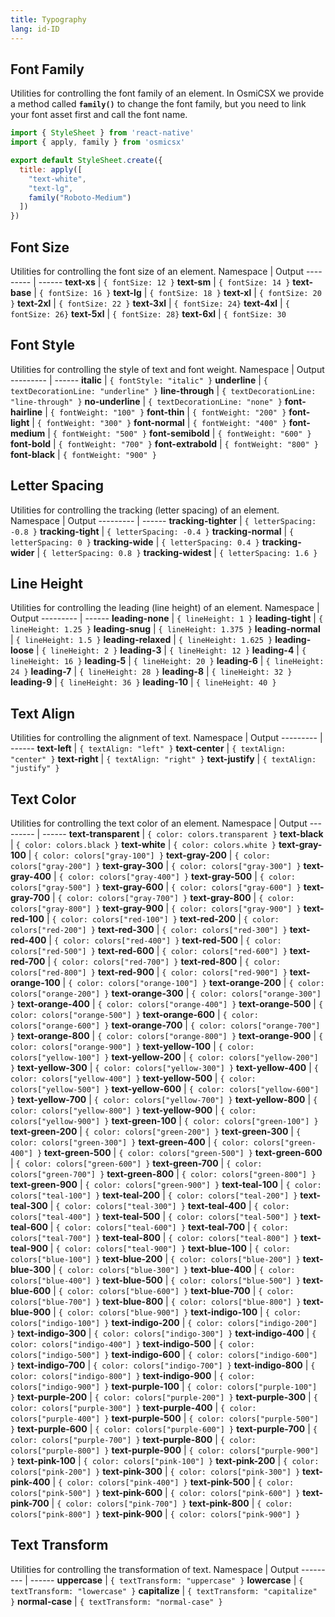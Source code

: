 ```yaml
---
title: Typography
lang: id-ID
---
```

## Font Family
Utilities for controlling the font family of an element. In OsmiCSX we provide a method called **`family()`** to change the font family, but you need to link your font asset first and call the font name.
```jsx harmony
import { StyleSheet } from 'react-native'
import { apply, family } from 'osmicsx'

export default StyleSheet.create({
  title: apply([
    "text-white",
    "text-lg",
    family("Roboto-Medium")
  ])
})
```

## Font Size
Utilities for controlling the font size of an element.
Namespace | Output
--------- | ------
**text-xs** | `{ fontSize: 12 }`
**text-sm** | `{ fontSize: 14 }`
**text-base** | `{ fontSize: 16 }`
**text-lg** | `{ fontSize: 18 }`
**text-xl** | `{ fontSize: 20 }`
**text-2xl** | `{ fontSize: 22 }`
**text-3xl** | `{ fontSize: 24}`
**text-4xl** | `{ fontSize: 26}`
**text-5xl** | `{ fontSize: 28}`
**text-6xl** | `{ fontSize: 30`

## Font Style
Utilities for controlling the style of text and font weight.
Namespace | Output
--------- | ------
**italic** | `{ fontStyle: "italic" }`
**underline** | `{ textDecorationLine: "underline" }`
**line-through** | `{ textDecorationLine: "line-through" }`
**no-underline** | `{ textDecorationLine: "none" }`
**font-hairline** | `{ fontWeight: "100" }`
**font-thin** | `{ fontWeight: "200" }`
**font-light** | `{ fontWeight: "300" }`
**font-normal** | `{ fontWeight: "400" }`
**font-medium** | `{ fontWeight: "500" }`
**font-semibold** | `{ fontWeight: "600" }`
**font-bold** | `{ fontWeight: "700" }`
**font-extrabold** | `{ fontWeight: "800" }`
**font-black** | `{ fontWeight: "900" }`

## Letter Spacing
Utilities for controlling the tracking (letter spacing) of an element.
Namespace | Output
--------- | ------
**tracking-tighter** | `{ letterSpacing: -0.8 }`
**tracking-tight** | `{ letterSpacing: -0.4 }`
**tracking-normal** | `{ letterSpacing: 0 }`
**tracking-wide** | `{ letterSpacing: 0.4 }`
**tracking-wider** | `{ letterSpacing: 0.8 }`
**tracking-widest** | `{ letterSpacing: 1.6 }`

## Line Height
Utilities for controlling the leading (line height) of an element.
Namespace | Output
--------- | ------
**leading-none** | `{ lineHeight: 1 }`
**leading-tight** | `{ lineHeight: 1.25 }`
**leading-snug** | `{ lineHeight: 1.375 }`
**leading-normal** | `{ lineHeight: 1.5 }`
**leading-relaxed** | `{ lineHeight: 1.625 }`
**leading-loose** | `{ lineHeight: 2 }`
**leading-3** | `{ lineHeight: 12 }`
**leading-4** | `{ lineHeight: 16 }`
**leading-5** | `{ lineHeight: 20 }`
**leading-6** | `{ lineHeight: 24 }`
**leading-7** | `{ lineHeight: 28 }`
**leading-8** | `{ lineHeight: 32 }`
**leading-9** | `{ lineHeight: 36 }`
**leading-10** | `{ lineHeight: 40 }`

## Text Align
Utilities for controlling the alignment of text.
Namespace | Output
--------- | ------
**text-left** | `{ textAlign: "left" }`
**text-center** | `{ textAlign: "center" }`
**text-right** | `{ textAlign: "right" }`
**text-justify** | `{ textAlign: "justify" }`

## Text Color
Utilities for controlling the text color of an element.
Namespace | Output
--------- | ------
**text-transparent** | `{ color: colors.transparent }`
**text-black** | `{ color: colors.black }`
**text-white** | `{ color: colors.white }`
**text-gray-100** | `{ color: colors["gray-100"] }`
**text-gray-200** | `{ color: colors["gray-200"] }`
**text-gray-300** | `{ color: colors["gray-300"] }`
**text-gray-400** | `{ color: colors["gray-400"] }`
**text-gray-500** | `{ color: colors["gray-500"] }`
**text-gray-600** | `{ color: colors["gray-600"] }`
**text-gray-700** | `{ color: colors["gray-700"] }`
**text-gray-800** | `{ color: colors["gray-800"] }`
**text-gray-900** | `{ color: colors["gray-900"] }`
**text-red-100** | `{ color: colors["red-100"] }`
**text-red-200** | `{ color: colors["red-200"] }`
**text-red-300** | `{ color: colors["red-300"] }`
**text-red-400** | `{ color: colors["red-400"] }`
**text-red-500** | `{ color: colors["red-500"] }`
**text-red-600** | `{ color: colors["red-600"] }`
**text-red-700** | `{ color: colors["red-700"] }`
**text-red-800** | `{ color: colors["red-800"] }`
**text-red-900** | `{ color: colors["red-900"] }`
**text-orange-100** | `{ color: colors["orange-100"] }`
**text-orange-200** | `{ color: colors["orange-200"] }`
**text-orange-300** | `{ color: colors["orange-300"] }`
**text-orange-400** | `{ color: colors["orange-400"] }`
**text-orange-500** | `{ color: colors["orange-500"] }`
**text-orange-600** | `{ color: colors["orange-600"] }`
**text-orange-700** | `{ color: colors["orange-700"] }`
**text-orange-800** | `{ color: colors["orange-800"] }`
**text-orange-900** | `{ color: colors["orange-900"] }`
**text-yellow-100** | `{ color: colors["yellow-100"] }`
**text-yellow-200** | `{ color: colors["yellow-200"] }`
**text-yellow-300** | `{ color: colors["yellow-300"] }`
**text-yellow-400** | `{ color: colors["yellow-400"] }`
**text-yellow-500** | `{ color: colors["yellow-500"] }`
**text-yellow-600** | `{ color: colors["yellow-600"] }`
**text-yellow-700** | `{ color: colors["yellow-700"] }`
**text-yellow-800** | `{ color: colors["yellow-800"] }`
**text-yellow-900** | `{ color: colors["yellow-900"] }`
**text-green-100** | `{ color: colors["green-100"] }`
**text-green-200** | `{ color: colors["green-200"] }`
**text-green-300** | `{ color: colors["green-300"] }`
**text-green-400** | `{ color: colors["green-400"] }`
**text-green-500** | `{ color: colors["green-500"] }`
**text-green-600** | `{ color: colors["green-600"] }`
**text-green-700** | `{ color: colors["green-700"] }`
**text-green-800** | `{ color: colors["green-800"] }`
**text-green-900** | `{ color: colors["green-900"] }`
**text-teal-100** | `{ color: colors["teal-100"] }`
**text-teal-200** | `{ color: colors["teal-200"] }`
**text-teal-300** | `{ color: colors["teal-300"] }`
**text-teal-400** | `{ color: colors["teal-400"] }`
**text-teal-500** | `{ color: colors["teal-500"] }`
**text-teal-600** | `{ color: colors["teal-600"] }`
**text-teal-700** | `{ color: colors["teal-700"] }`
**text-teal-800** | `{ color: colors["teal-800"] }`
**text-teal-900** | `{ color: colors["teal-900"] }`
**text-blue-100** | `{ color: colors["blue-100"] }`
**text-blue-200** | `{ color: colors["blue-200"] }`
**text-blue-300** | `{ color: colors["blue-300"] }`
**text-blue-400** | `{ color: colors["blue-400"] }`
**text-blue-500** | `{ color: colors["blue-500"] }`
**text-blue-600** | `{ color: colors["blue-600"] }`
**text-blue-700** | `{ color: colors["blue-700"] }`
**text-blue-800** | `{ color: colors["blue-800"] }`
**text-blue-900** | `{ color: colors["blue-900"] }`
**text-indigo-100** | `{ color: colors["indigo-100"] }`
**text-indigo-200** | `{ color: colors["indigo-200"] }`
**text-indigo-300** | `{ color: colors["indigo-300"] }`
**text-indigo-400** | `{ color: colors["indigo-400"] }`
**text-indigo-500** | `{ color: colors["indigo-500"] }`
**text-indigo-600** | `{ color: colors["indigo-600"] }`
**text-indigo-700** | `{ color: colors["indigo-700"] }`
**text-indigo-800** | `{ color: colors["indigo-800"] }`
**text-indigo-900** | `{ color: colors["indigo-900"] }`
**text-purple-100** | `{ color: colors["purple-100"] }`
**text-purple-200** | `{ color: colors["purple-200"] }`
**text-purple-300** | `{ color: colors["purple-300"] }`
**text-purple-400** | `{ color: colors["purple-400"] }`
**text-purple-500** | `{ color: colors["purple-500"] }`
**text-purple-600** | `{ color: colors["purple-600"] }`
**text-purple-700** | `{ color: colors["purple-700"] }`
**text-purple-800** | `{ color: colors["purple-800"] }`
**text-purple-900** | `{ color: colors["purple-900"] }`
**text-pink-100** | `{ color: colors["pink-100"] }`
**text-pink-200** | `{ color: colors["pink-200"] }`
**text-pink-300** | `{ color: colors["pink-300"] }`
**text-pink-400** | `{ color: colors["pink-400"] }`
**text-pink-500** | `{ color: colors["pink-500"] }`
**text-pink-600** | `{ color: colors["pink-600"] }`
**text-pink-700** | `{ color: colors["pink-700"] }`
**text-pink-800** | `{ color: colors["pink-800"] }`
**text-pink-900** | `{ color: colors["pink-900"] }`

## Text Transform
Utilities for controlling the transformation of text.
Namespace | Output
--------- | ------
**uppercase** | `{ textTransform: "uppercase" }`
**lowercase** | `{ textTransform: "lowercase" }`
**capitalize** | `{ textTransform: "capitalize" }`
**normal-case** | `{ textTransform: "normal-case" }`
